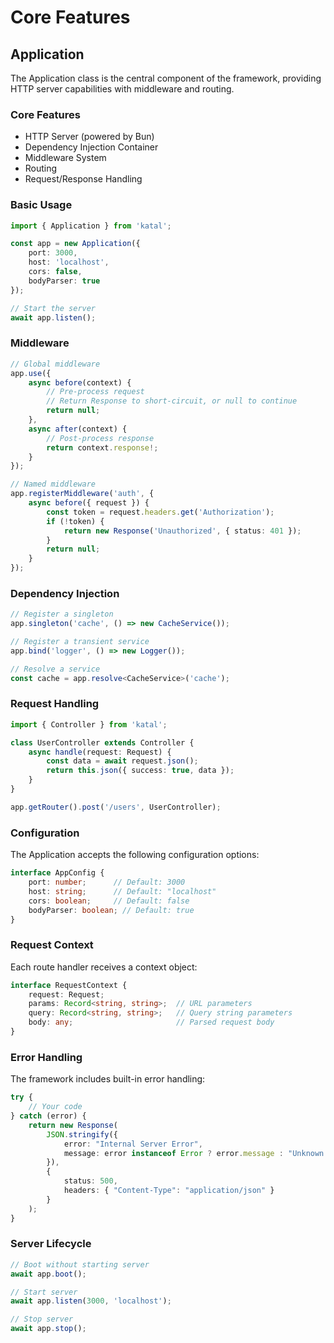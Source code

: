 # Core Features

## Application

The Application class is the central component of the framework, providing HTTP server capabilities with middleware and routing.

### Core Features
- HTTP Server (powered by Bun)
- Dependency Injection Container
- Middleware System
- Routing
- Request/Response Handling

### Basic Usage
```typescript
import { Application } from 'katal';

const app = new Application({
    port: 3000,
    host: 'localhost',
    cors: false,
    bodyParser: true
});

// Start the server
await app.listen();
```

### Middleware
```typescript
// Global middleware
app.use({
    async before(context) {
        // Pre-process request
        // Return Response to short-circuit, or null to continue
        return null;
    },
    async after(context) {
        // Post-process response
        return context.response!;
    }
});

// Named middleware
app.registerMiddleware('auth', {
    async before({ request }) {
        const token = request.headers.get('Authorization');
        if (!token) {
            return new Response('Unauthorized', { status: 401 });
        }
        return null;
    }
});
```

### Dependency Injection
```typescript
// Register a singleton
app.singleton('cache', () => new CacheService());

// Register a transient service
app.bind('logger', () => new Logger());

// Resolve a service
const cache = app.resolve<CacheService>('cache');
```

### Request Handling
```typescript
import { Controller } from 'katal';

class UserController extends Controller {
    async handle(request: Request) {
        const data = await request.json();
        return this.json({ success: true, data });
    }
}

app.getRouter().post('/users', UserController);
```

### Configuration
The Application accepts the following configuration options:
```typescript
interface AppConfig {
    port: number;      // Default: 3000
    host: string;      // Default: "localhost"
    cors: boolean;     // Default: false
    bodyParser: boolean; // Default: true
}
```

### Request Context
Each route handler receives a context object:
```typescript
interface RequestContext {
    request: Request;
    params: Record<string, string>;  // URL parameters
    query: Record<string, string>;   // Query string parameters
    body: any;                       // Parsed request body
}
```

### Error Handling
The framework includes built-in error handling:
```typescript
try {
    // Your code
} catch (error) {
    return new Response(
        JSON.stringify({
            error: "Internal Server Error",
            message: error instanceof Error ? error.message : "Unknown error"
        }),
        {
            status: 500,
            headers: { "Content-Type": "application/json" }
        }
    );
}
```

### Server Lifecycle
```typescript
// Boot without starting server
await app.boot();

// Start server
await app.listen(3000, 'localhost');

// Stop server
await app.stop();
```
